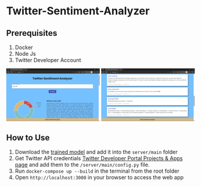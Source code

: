 # Twitter-Sentiment-Analyzer

## Prerequisites 
1. Docker 
2. Node Js
3. Twitter Developer Account

<picture> <img  src="Screenshots/1.png" width = 250px></picture>
<picture> <img  src="Screenshots/2.png" width = 250px></picture>

## How to Use

1. Download the [trained model](https://drive.google.com/file/d/1kTJFcahGH_7-Rj0MUiMZohmnWzUMFCBD/view?usp=sharing) and add it into the `server/main` folder <br>
2. Get Twitter API credentials [Twitter Developer Portal Projects & Apps page](https://developer.twitter.com/en/portal/projects-and-apps) and add them to the `/server/main/config.py` file.
3. Run `docker-compose up --build` in the terminal from the root folder <br> 
4. Open `http://localhost:3000` in your browser to access the web app
